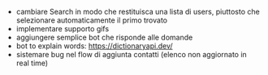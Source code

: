 - cambiare Search in modo che restituisca una lista di users, piuttosto che selezionare automaticamente il primo trovato
- implementare supporto gifs
- aggiungere semplice bot che risponde alle domande
- bot to explain words: https://dictionaryapi.dev/
- sistemare bug nel flow di aggiunta contatti (elenco non aggiornato in real time)
